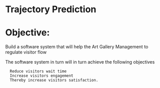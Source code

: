 # Trajectory Prediction

# Objective:
  
  Build a software system that will help the Art Gallery Management to regulate visitor flow
  
  The software system in turn will in turn achieve the following objectives
  
      Reduce visitors wait time
      Increase visitors engagement 
      Thereby increase visitors satisfaction.
